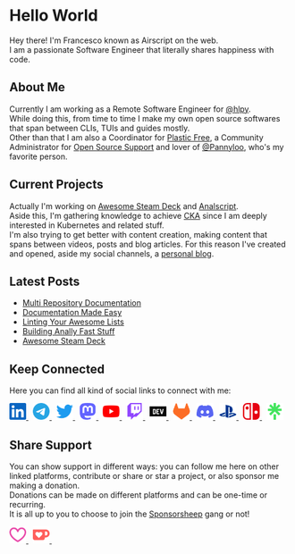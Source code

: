 # Hello World
Hey there! I'm Francesco known as Airscript on the web.  
I am a passionate Software Engineer that literally shares happiness with code.

## About Me
Currently I am working as a Remote Software Engineer for [@hlpy](https://www.linkedin.com/company/hlpy/mycompany/).  
While doing this, from time to time I make my own open source softwares that span between CLIs, TUIs and guides mostly.  
Other than that I am also a Coordinator for [Plastic Free](https://www.plasticfreeonlus.it/), a Community Administrator for [Open Source Support](https://t.me/ptkdev_support_italian) and lover of [@Pannyloo](https://instagram.com/pannyloo), who's my favorite person.

## Current Projects
Actually I'm working on [Awesome Steam Deck](https://github.com/airscripts/awesome-steam-deck) and [Analscript](https://github.com/airscripts/analscript).  
Aside this, I'm gathering knowledge to achieve [CKA](https://www.cncf.io/certification/cka/) since I am deeply interested in Kubernetes and related stuff.  
I'm also trying to get better with content creation, making content that spans between videos, posts and blog articles.
For this reason I've created and opened, aside my social channels, a [personal blog](https://blog.airscript.it).

## Latest Posts
- [Multi Repository Documentation](https://dev.to/airscript/multi-repository-documentation-29fp)
- [Documentation Made Easy](https://dev.to/airscript/documentation-made-easy-4eko)
- [Linting Your Awesome Lists](https://dev.to/airscript/linting-your-awesome-lists-bai)
- [Building Anally Fast Stuff](https://blog.airscript.it/posts/open-source/building-anally-fast-stuff)
- [Awesome Steam Deck](https://blog.airscript.it/posts/open-source/awesome-steam-deck/)

## Keep Connected
Here you can find all kind of social links to connect with me:  

<a href="https://linkedin.airscript.it" target="blank">
  <img src="https://raw.githubusercontent.com/airscripts/assets/main/images/linkedin.svg" alt="LinkedIn" width="30px"/>
</a>&nbsp;
<a href="https://telegram.airscript.it" target="blank">
  <img src="https://raw.githubusercontent.com/airscripts/assets/main/images/telegram.svg" alt="Telegram" width="30px"/>
</a>&nbsp;
<a href="https://twitter.airscript.it" target="blank">
  <img src="https://raw.githubusercontent.com/airscripts/assets/main/images/twitter.svg" alt="Twitter" width="30px" />
</a>&nbsp;
<a href="https://mastodon.airscript.it" target="blank">
  <img src="https://raw.githubusercontent.com/airscripts/assets/main/images/mastodon.svg" alt="Mastodon" width="30px" />
</a>&nbsp;
<a href="https://youtube.airscript.it" target="blank">
  <img src="https://raw.githubusercontent.com/airscripts/assets/main/images/youtube.svg" alt="YouTube" width="30px" />
</a>&nbsp;
<a href="https://twitch.airscript.it" target="blank">
  <img src="https://raw.githubusercontent.com/airscripts/assets/main/images/twitch.svg" alt="Twitch" width="30px" />
</a>&nbsp;
<a href="https://devdotto.airscript.it" target="blank">
  <img src="https://raw.githubusercontent.com/airscripts/assets/main/images/devdotto.svg" alt="Devdotto" width="30px" />
</a>&nbsp;
<a href="https://gitlab.airscript.it" target="blank">
  <img src="https://raw.githubusercontent.com/airscripts/assets/main/images/gitlab.svg" alt="GitLab" width="30px" />
</a>&nbsp;
<a href="https://discord.airscript.it" target="blank">
  <img src="https://raw.githubusercontent.com/airscripts/assets/main/images/discord.svg" alt="Discord" width="30px" />
</a>&nbsp;
<a href="https://psn.airscript.it" target="blank">
  <img src="https://raw.githubusercontent.com/airscripts/assets/main/images/playstation.svg" alt="PlayStation" width="30px" />
</a>&nbsp;
<a href="https://tinyurl.com/nintendo-switch-airscript" target="blank">
  <img src="https://raw.githubusercontent.com/airscripts/assets/main/images/nintendo-switch.svg" alt="Nintendo Switch" width="30px" />
</a>&nbsp;
<a href="https://linktree.airscript.it" target="blank">
  <img src="https://raw.githubusercontent.com/airscripts/assets/main/images/linktree.svg" alt="Linktree" width="30px" />
</a>

## Share Support
You can show support in different ways: you can follow me here on other linked platforms, contribute or share or star a project, or also sponsor me making a donation.  
Donations can be made on different platforms and can be one-time or recurring.  
It is all up to you to choose to join the [Sponsorsheep](https://github.com/airscripts/sponsorsheep) gang or not!

<a href="https://sponsor.airscript.it" target="blank">
  <img src="https://raw.githubusercontent.com/airscripts/assets/main/images/github-sponsors.svg" alt="GitHub Sponsors" width="30px" />
</a>&nbsp;
<a href="https://kofi.airscript.it" target="blank">
  <img src="https://raw.githubusercontent.com/airscripts/assets/main/images/kofi.svg" alt="Kofi" width="30px" />
</a>&nbsp;
